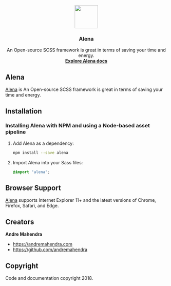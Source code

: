 <p align="center">
  <a href="https://alena.andremahendra.com/">
    <img src="https://goo.gl/yAisgK" alt="" width=72 height=72>
  </a>

  <h3 align="center">Alena</h3>


  <p align="center">
    An Open-source SCSS framework is great in terms of saving your time and energy.
    <br>
    <a href="https://alena.andremahendra.com/docs/"><strong>Explore Alena docs</strong></a>
  </p>
</p>

## Alena

[Alena] is An Open-source SCSS framework is great in terms of saving your time and energy.

[Alena]: http://alena.andremahendra.com/

## Installation

### Installing Alena with NPM and using a Node-based asset pipeline

1. Add Alena as a dependency:

    ```bash
    npm install --save alena
    ```

1. Import Alena into your Sass files:

    ```scss
    @import "alena";
    ```

## Browser Support

[Alena] supports Internet Explorer 11+ and the latest versions of Chrome,
Firefox, Safari, and Edge.

[Alena]: http://alena.andremahendra.com/

## Creators

**Andre Mahendra**

- <https://andremahendra.com>
- <https://github.com/andremahendra>

## Copyright

Code and documentation copyright 2018.
